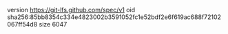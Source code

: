 version https://git-lfs.github.com/spec/v1
oid sha256:85bb8354c334e4823002b3591052fc1e52bdf2e6f619ac688f72102067ff54d8
size 6047
